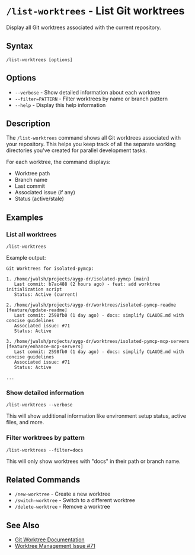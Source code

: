# `/list-worktrees` - List Git worktrees

Display all Git worktrees associated with the current repository.

## Syntax

```
/list-worktrees [options]
```

## Options

- `--verbose` - Show detailed information about each worktree
- `--filter=PATTERN` - Filter worktrees by name or branch pattern
- `--help` - Display this help information

## Description

The `/list-worktrees` command shows all Git worktrees associated with your repository. This helps you keep track of all the separate working directories you've created for parallel development tasks.

For each worktree, the command displays:
- Worktree path
- Branch name
- Last commit
- Associated issue (if any)
- Status (active/stale)

## Examples

### List all worktrees

```
/list-worktrees
```

Example output:
```
Git Worktrees for isolated-pymcp:

1. /home/jwalsh/projects/aygp-dr/isolated-pymcp [main]
   Last commit: b7ac488 (2 hours ago) - feat: add worktree initialization script
   Status: Active (current)

2. /home/jwalsh/projects/aygp-dr/worktrees/isolated-pymcp-readme [feature/update-readme]
   Last commit: 2598fb0 (1 day ago) - docs: simplify CLAUDE.md with concise guidelines
   Associated issue: #71
   Status: Active

3. /home/jwalsh/projects/aygp-dr/worktrees/isolated-pymcp-mcp-servers [feature/enhance-mcp-servers]
   Last commit: 2598fb0 (1 day ago) - docs: simplify CLAUDE.md with concise guidelines
   Associated issue: #71
   Status: Active

...
```

### Show detailed information

```
/list-worktrees --verbose
```

This will show additional information like environment setup status, active files, and more.

### Filter worktrees by pattern

```
/list-worktrees --filter=docs
```

This will only show worktrees with "docs" in their path or branch name.

## Related Commands

- `/new-worktree` - Create a new worktree
- `/switch-worktree` - Switch to a different worktree
- `/delete-worktree` - Remove a worktree

## See Also

- [Git Worktree Documentation](https://git-scm.com/docs/git-worktree)
- [Worktree Management Issue #71](https://github.com/aygp-dr/isolated-pymcp/issues/71)